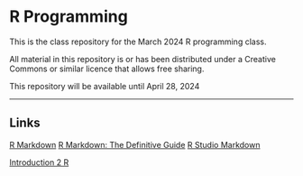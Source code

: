# R Programming

This is the class repository for the March 2024 R programming class.

All material in this repository is or has been distributed under a Creative Commons or similar licence that allows free sharing.

This repository will be available until April 28, 2024

---

## Links

[R Markdown](http://rmarkdown.rstudio.com)
[R Markdown: The Definitive Guide](https://bookdown.org/yihui/rmarkdown/)
[R Studio Markdown](https://rmarkdown.rstudio.com/index.html)

[Introduction 2 R](https://intro2r.com/) 
